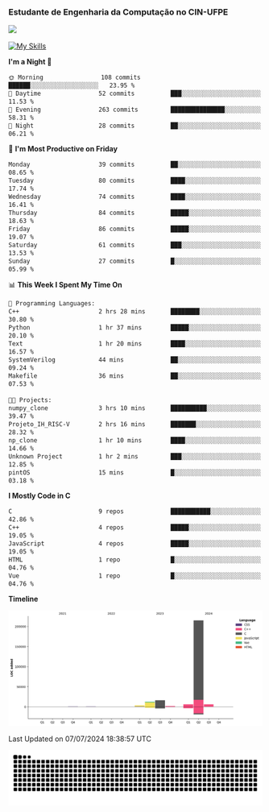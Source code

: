 
### Estudante de Engenharia da Computação no CIN-UFPE
<div>
      <!--<img width=400 src="https://github-readme-stats.vercel.app/api?username=Zed201&show_icons=true&theme=tokyonight" /-->
      <img width=400 src='https://leetcode.card.workers.dev/Zed201?theme=nord&font=baloo&extension=null' />
</div>


[![My Skills](https://skillicons.dev/icons?i=c,cpp,py,java,neovim&theme=dark)](https://skillicons.dev)

<!--START_SECTION:waka-->
**I'm a Night 🦉** 

```text
🌞 Morning                108 commits         ██████░░░░░░░░░░░░░░░░░░░   23.95 % 
🌆 Daytime                52 commits          ███░░░░░░░░░░░░░░░░░░░░░░   11.53 % 
🌃 Evening                263 commits         ███████████████░░░░░░░░░░   58.31 % 
🌙 Night                  28 commits          ██░░░░░░░░░░░░░░░░░░░░░░░   06.21 % 
```
📅 **I'm Most Productive on Friday** 

```text
Monday                   39 commits          ██░░░░░░░░░░░░░░░░░░░░░░░   08.65 % 
Tuesday                  80 commits          ████░░░░░░░░░░░░░░░░░░░░░   17.74 % 
Wednesday                74 commits          ████░░░░░░░░░░░░░░░░░░░░░   16.41 % 
Thursday                 84 commits          █████░░░░░░░░░░░░░░░░░░░░   18.63 % 
Friday                   86 commits          █████░░░░░░░░░░░░░░░░░░░░   19.07 % 
Saturday                 61 commits          ███░░░░░░░░░░░░░░░░░░░░░░   13.53 % 
Sunday                   27 commits          █░░░░░░░░░░░░░░░░░░░░░░░░   05.99 % 
```


📊 **This Week I Spent My Time On** 

```text
💬 Programming Languages: 
C++                      2 hrs 28 mins       ████████░░░░░░░░░░░░░░░░░   30.80 % 
Python                   1 hr 37 mins        █████░░░░░░░░░░░░░░░░░░░░   20.10 % 
Text                     1 hr 20 mins        ████░░░░░░░░░░░░░░░░░░░░░   16.57 % 
SystemVerilog            44 mins             ██░░░░░░░░░░░░░░░░░░░░░░░   09.24 % 
Makefile                 36 mins             ██░░░░░░░░░░░░░░░░░░░░░░░   07.53 % 

🐱‍💻 Projects: 
numpy_clone              3 hrs 10 mins       ██████████░░░░░░░░░░░░░░░   39.47 % 
Projeto_IH_RISC-V        2 hrs 16 mins       ███████░░░░░░░░░░░░░░░░░░   28.32 % 
np_clone                 1 hr 10 mins        ████░░░░░░░░░░░░░░░░░░░░░   14.66 % 
Unknown Project          1 hr 2 mins         ███░░░░░░░░░░░░░░░░░░░░░░   12.85 % 
pintOS                   15 mins             █░░░░░░░░░░░░░░░░░░░░░░░░   03.18 % 
```

**I Mostly Code in C** 

```text
C                        9 repos             ███████████░░░░░░░░░░░░░░   42.86 % 
C++                      4 repos             █████░░░░░░░░░░░░░░░░░░░░   19.05 % 
JavaScript               4 repos             █████░░░░░░░░░░░░░░░░░░░░   19.05 % 
HTML                     1 repo              █░░░░░░░░░░░░░░░░░░░░░░░░   04.76 % 
Vue                      1 repo              █░░░░░░░░░░░░░░░░░░░░░░░░   04.76 % 
```



**Timeline**

![Lines of Code chart](https://raw.githubusercontent.com/Zed201/Zed201/master/assets/bar_graph.png)


 Last Updated on 07/07/2024 18:38:57 UTC
<!--END_SECTION:waka-->

<picture>
  <source media="(prefers-color-scheme: dark)" srcset="https://github.com/Zed201/Zed201/blob/output/github-contribution-grid-snake-dark.svg" />
  <img alt="github-snake" src="https://github.com/Zed201/Zed201/blob/output/github-contribution-grid-snake-dark.svg" />
</picture>
